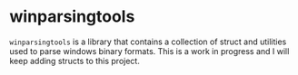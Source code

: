 # winparsingtools

`winparsingtools` is a library that contains a collection of struct and utilities used to parse windows binary formats. This is a work in progress and I will keep adding structs to this project.